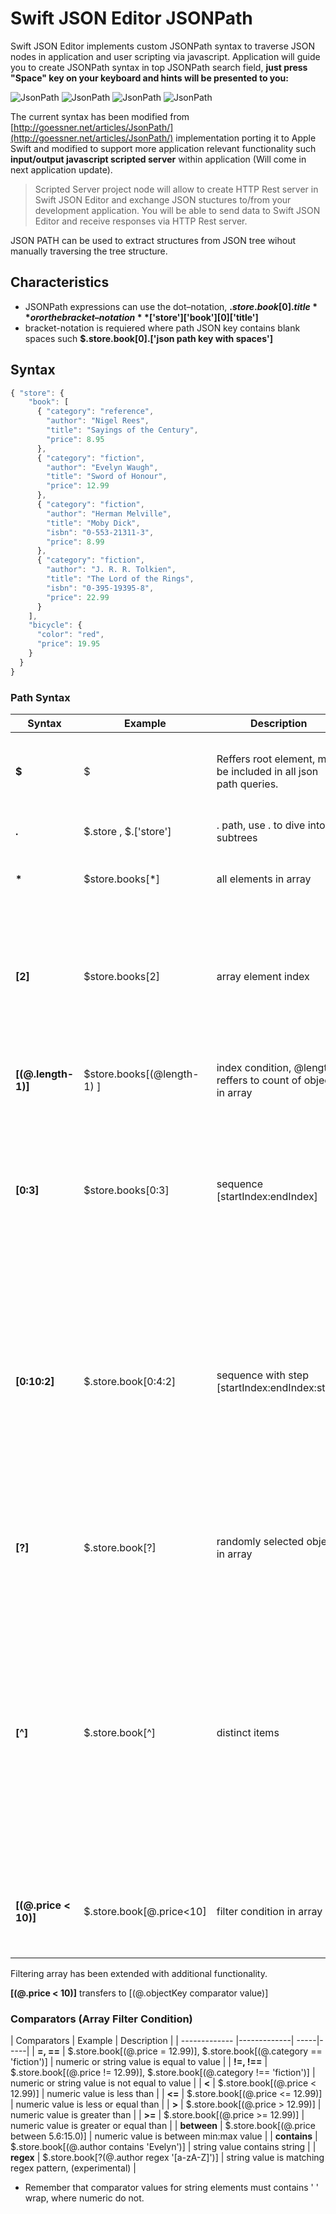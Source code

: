 # Swift JSON Editor JSONPath

Swift JSON Editor implements custom JSONPath syntax to traverse JSON nodes in application and user scripting via javascript. Application will guide you to create JSONPath syntax in top JSONPath search field, **just press "Space" key on your keyboard and hints will be presented to you:**

![JsonPath](http://api.artproweb.com/sje/documentation/jsonPath.png "Json Path")
![JsonPath](http://api.artproweb.com/sje/documentation/jsonPath-Dot.png "Json Path")
![JsonPath](http://api.artproweb.com/sje/documentation/jsonPath-Array.png "Json Path")
![JsonPath](http://api.artproweb.com/sje/documentation/jsonPath-ArrayFilter.png "Json Path")

The current syntax has been modified from [http://goessner.net/articles/JsonPath/](http://goessner.net/articles/JsonPath/) implementation porting it to Apple Swift and modified to support more application relevant functionality such **input/output javascript scripted server** within application (Will come in next application update).

> Scripted Server project node will allow to create HTTP Rest server in Swift JSON Editor and exchange JSON stuctures to/from your development application. You will be able to send data to Swift JSON Editor and receive responses via HTTP Rest server.

JSON PATH can be used to extract structures from JSON tree wihout manually traversing the tree structure.

## Characteristics

- JSONPath expressions can use the dot–notation, **$.store.book[0].title** or or the bracket–notation **$['store']['book'][0]['title']**
- bracket-notation is requiered where path JSON key contains blank spaces such **$.store.book[0].['json path key with spaces']**

## Syntax


```javascript
{ "store": {
    "book": [ 
      { "category": "reference",
        "author": "Nigel Rees",
        "title": "Sayings of the Century",
        "price": 8.95
      },
      { "category": "fiction",
        "author": "Evelyn Waugh",
        "title": "Sword of Honour",
        "price": 12.99
      },
      { "category": "fiction",
        "author": "Herman Melville",
        "title": "Moby Dick",
        "isbn": "0-553-21311-3",
        "price": 8.99
      },
      { "category": "fiction",
        "author": "J. R. R. Tolkien",
        "title": "The Lord of the Rings",
        "isbn": "0-395-19395-8",
        "price": 22.99
      }
    ],
    "bicycle": {
      "color": "red",
      "price": 19.95
    }
  }
}
```

### Path Syntax


| Syntax        | Example           | Description  | Result |
| ------------- |-------------| -----|-----|
| **$**     | $ | Reffers root element, must be included in all json path queries. | Will return root JSON Element, the whole tree |
| **.**      | $.store , $.['store']      |   . path, use . to dive into subtrees | will return store object |
| **<p>*</p>** | $store.books[*]      | all elements in array | Will return all objects in books array |
| **[2]** | $store.books[2] | array element index | will return 3rd object from books array, remember indexings starts from 0 element in arrays |
| **[(@.length-1)]** | $store.books[(@length-1) ] | index condition, @length reffers to count of objects in array | will return last object in books array |
| **[0:3]** | $store.books[0:3] | sequence [startIndex:endIndex] | will return 4 objects in sequence from books array starting at 0 to 3 index (total of 4 objects) |
| **[0:10:2]** | $.store.book[0:4:2] | sequence with step [startIndex:endIndex:step] | will return every second objects from books array from sequence starting at 0 ending at 4 index (will return objects with indexes 0 and 2) |
| **[?]** | $.store.book[?] | randomly selected object in array | will return any single randomly selected object from books array |
| **[^]** | $.store.book[^] | distinct items | JSONPath will traverse the array, compare and return every object that has different key structure than differ from the most common object key structure in array.|
|**[(@.price < 10)]** | $.store.book[@.price<10] | filter condition in array | return all objects in array with price element lower than 10 |


Filtering array has been extended with additional functionality.

**[(@.price < 10)]** transfers to [(@.objectKey comparator value)]


### Comparators (Array Filter Condition)


| Comparators        | Example           | Description  |
| ------------- |-------------| -----|-----|
| **=, ==** | $.store.book[(@.price = 12.99)], $.store.book[(@.category == 'fiction')]  | numeric or string value is equal to value |
| **!=, !==** | $.store.book[(@.price != 12.99)], $.store.book[(@.category !== 'fiction')]  | numeric or string value is not equal to value |
| **<** | $.store.book[(@.price < 12.99)]  | numeric value is less than |
| **<=** | $.store.book[(@.price <= 12.99)]  | numeric value is less or equal than |
| **>** | $.store.book[(@.price > 12.99)]  | numeric value is greater than |
| **>=** | $.store.book[(@.price >= 12.99)]  | numeric value is greater or equal than |
| **between** | $.store.book[(@.price between 5.6:15.0)]  | numeric value is between min:max value |
| **contains** | $.store.book[(@.author contains 'Evelyn')]  | string value contains string |
| **regex** | $.store.book[?(@.author regex '[a-zA-Z]')]  | string value is matching regex pattern, (experimental) |

* Remember that comparator values for string elements must contains ' ' wrap, where numeric do not.



